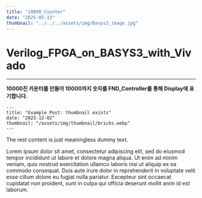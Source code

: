 ```yaml
---
title: "10000_Counter"
date: "2025-05-13"
thumbnail: "../../../assets/img/Basys3_image.jpg"
---
```


# Verilog_FPGA_on_BASYS3_with_Vivado
---

**10000진 카운터를 만들어 10000까지 숫자를 FND_Controller를 통해 Display에 표기합니다.**

```
---
title: "Example Post: thumbnail exists"
date: "2023-12-02"
thumbnail: "/assets/img/thumbnail/bricks.webp"
---
```

The rest content is just meaningless dummy text.

Lorem ipsum dolor sit amet, consectetur adipiscing elit, sed do eiusmod tempor incididunt ut labore et dolore magna aliqua. Ut enim ad minim veniam, quis nostrud exercitation ullamco laboris nisi ut aliquip ex ea commodo consequat. Duis aute irure dolor in reprehenderit in voluptate velit esse cillum dolore eu fugiat nulla pariatur. Excepteur sint occaecat cupidatat non proident, sunt in culpa qui officia deserunt mollit anim id est laborum.